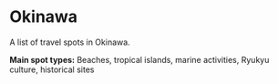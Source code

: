# Okinawa

A list of travel spots in Okinawa.

**Main spot types:** Beaches, tropical islands, marine activities, Ryukyu culture, historical sites

<!--

## Spot Template

### Spot Name

- **Type:**
- **Nearest Station:**
- **Google Maps:** [Link]()
- **Description:**
- **Recommended Season/Month:**
- **Remarks:**

Copy and use the above template for each spot entry

-->
